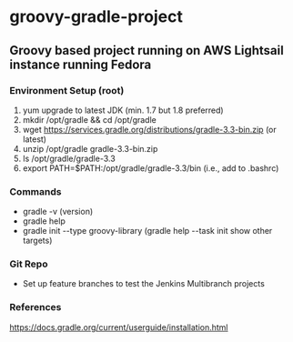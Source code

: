 # groovy-gradle-project

## Groovy based project running on AWS Lightsail instance running Fedora

### Environment Setup (root)

1. yum upgrade to latest JDK (min. 1.7 but 1.8 preferred)
2. mkdir /opt/gradle && cd /opt/gradle
3. wget https://services.gradle.org/distributions/gradle-3.3-bin.zip (or latest)
4. unzip /opt/gradle gradle-3.3-bin.zip
5. ls /opt/gradle/gradle-3.3
6. export PATH=$PATH:/opt/gradle/gradle-3.3/bin (i.e., add to .bashrc)

### Commands

* gradle -v (version)
* gradle help
* gradle init --type groovy-library (gradle help --task init show other targets)

### Git Repo

* Set up feature branches to test the Jenkins Multibranch projects

### References

https://docs.gradle.org/current/userguide/installation.html
